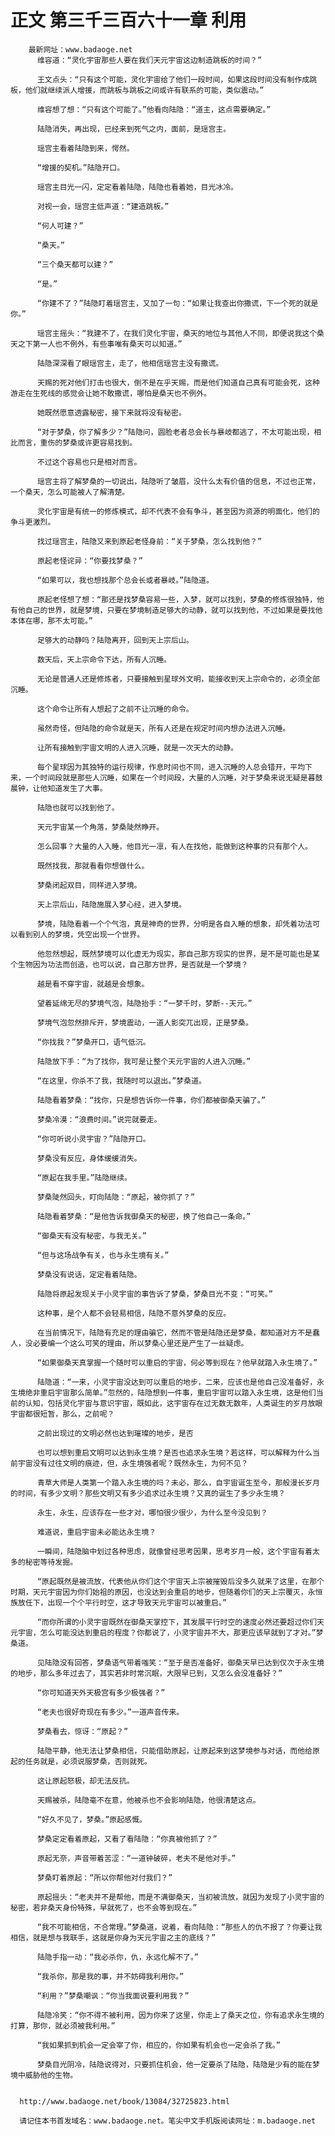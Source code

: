 # 正文 第三千三百六十一章 利用
        最新网址：www.badaoge.net
          维容道：“灵化宇宙那些人要在我们天元宇宙这边制造跳板的时间？”
      
          王文点头：“只有这个可能，灵化宇宙给了他们一段时间，如果这段时间没有制作成跳板，他们就继续派人增援，而跳板与跳板之间或许有联系的可能，类似震动。”
      
          维容想了想：“只有这个可能了。”他看向陆隐：“道主，这点需要确定。”
      
          陆隐消失，再出现，已经来到死气之内，面前，是瑶宫主。
      
          瑶宫主看着陆隐到来，愕然。
      
          “增援的契机。”陆隐开口。
      
          瑶宫主目光一闪，定定看着陆隐，陆隐也看着她，目光冰冷。
      
          对视一会，瑶宫主低声道：“建造跳板。”
      
          “何人可建？”
      
          “桑天。”
      
          “三个桑天都可以建？”
      
          “是。”
      
          “你建不了？”陆隐盯着瑶宫主，又加了一句：“如果让我查出你撒谎，下一个死的就是你。”
      
          瑶宫主摇头：“我建不了，在我们灵化宇宙，桑天的地位与其他人不同，即便说我这个桑天之下第一人也不例外，有些事唯有桑天可以知道。”
      
          陆隐深深看了眼瑶宫主，走了，他相信瑶宫主没有撒谎。
      
          天赐的死对他们打击也很大，倒不是在乎天赐，而是他们知道自己真有可能会死，这种游走在生死线的感觉会让她不敢撒谎，哪怕是桑天也不例外。
      
          她既然愿意透露秘密，接下来就将没有秘密。
      
          “对于梦桑，你了解多少？”陆隐问，圆脸老者总会长与暴岐都逃了，不太可能出现，相比而言，重伤的梦桑或许更容易找到。
      
          不过这个容易也只是相对而言。
      
          瑶宫主将了解梦桑的一切说出，陆隐听了皱眉，没什么太有价值的信息，不过也正常，一个桑天，怎么可能被人了解清楚。
      
          灵化宇宙是有统一的修炼模式，却不代表不会有争斗，甚至因为资源的明面化，他们的争斗更激烈。
      
          找过瑶宫主，陆隐又来到原起老怪身前：“关于梦桑，怎么找到他？”
      
          原起老怪诧异：“你要找梦桑？”
      
          “如果可以，我也想找那个总会长或者暴岐。”陆隐道。
      
          原起老怪想了想：“那还是找梦桑容易一些，入梦，就可以找到，梦桑的修炼很独特，他有他自己的世界，就是梦境，只要在梦境制造足够大的动静，就可以找到他，不过如果是要找他本体在哪，那不太可能。”
      
          足够大的动静吗？陆隐离开，回到天上宗后山。
      
          数天后，天上宗命令下达，所有人沉睡。
      
          无论是普通人还是修炼者，只要接触到星球外文明，能接收到天上宗命令的，必须全部沉睡。
      
          这个命令让所有人想起了之前不让沉睡的命令。
      
          虽然奇怪，但陆隐的命令就是天，所有人还是在规定时间内想办法进入沉睡。
      
          让所有接触到宇宙文明的人进入沉睡，就是一次天大的动静。
      
          每个星球因为其独特的运行规律，作息时间也不同，进入沉睡的人总会错开，平均下来，一个时间段就是那些人沉睡，如果在一个时间段，大量的人沉睡，对于梦桑来说无疑是暮鼓晨钟，让他知道发生了大事。
      
          陆隐也就可以找到他了。
      
          天元宇宙某一个角落，梦桑陡然睁开。
      
          怎么回事？大量的人入睡，他目光一凛，有人在找他，能做到这种事的只有那个人。
      
          既然找我，那就看看你想做什么。
      
          梦桑闭起双目，同样进入梦境。
      
          天上宗后山，陆隐施展入梦心经，进入梦境。
      
          梦境，陆隐看着一个个气泡，真是神奇的世界，分明是各自入睡的想象，却凭着功法可以看到别人的梦境，凭空出现一个世界。
      
          他忽然想起，既然梦境可以化虚无为现实，那自己那方现实的世界，是不是可能也是某个生物因为功法而创造，也可以说，自己那方世界，是否就是一个梦境？
      
          越是看不穿宇宙，就越是会想象。
      
          望着延绵无尽的梦境气泡，陆隐抬手：“一梦千时，梦断--天元。”
      
          梦境气泡忽然排斥开，梦境震动，一道人影突兀出现，正是梦桑。
      
          “你找我？”梦桑开口，语气低沉。
      
          陆隐放下手：“为了找你，我可是让整个天元宇宙的人进入沉睡。”
      
          “在这里，你杀不了我，我随时可以退出。”梦桑道。
      
          陆隐看着梦桑：“找你，只是想告诉你一件事，你们都被御桑天骗了。”
      
          梦桑冷漠：“浪费时间。”说完就要走。
      
          “你可听说小灵宇宙？”陆隐开口。
      
          梦桑没有反应，身体缓缓消失。
      
          “原起在我手里。”陆隐继续。
      
          梦桑陡然回头，盯向陆隐：“原起，被你抓了？”
      
          陆隐看着梦桑：“是他告诉我御桑天的秘密，换了他自己一条命。”
      
          “御桑天有没有秘密，与我无关。”
      
          “但与这场战争有关，也与永生境有关。”
      
          梦桑没有说话，定定看着陆隐。
      
          陆隐将原起发现关于小灵宇宙的事告诉了梦桑，梦桑目光不变：“可笑。”
      
          这种事，是个人都不会轻易相信，陆隐不意外梦桑的反应。
      
          在当前情况下，陆隐有充足的理由骗它，然而不管是陆隐还是梦桑，都知道对方不是蠢人，没必要编一个这么可笑的理由，所以梦桑心里还是产生了一丝疑虑。
      
          “如果御桑天真掌握一个随时可以重启的宇宙，何必等到现在？他早就踏入永生境了。”
      
          陆隐道：“一来，小灵宇宙没达到可以重启的地步，二来，应该也是他自己没准备好，永生境绝非重启宇宙那么简单。”忽然的，陆隐想到一件事，重启宇宙可以踏入永生境，这是他们当前的认知，包括灵化宇宙与意识宇宙，既如此，这宇宙存在过无数无数年，人类诞生的岁月放眼宇宙都很短暂，那么，之前呢？
      
          之前出现过的文明必然也达到璀璨的地步，是否
      
          也可以想到重启文明可以达到永生境？是否也追求永生境？若这样，可以解释为什么当前宇宙没有过往文明的痕迹，但，永生境强者呢？既然永生，为何不见？
      
          青草大师是人类第一个踏入永生境的吗？未必，那么，自宇宙诞生至今，那般漫长岁月的时间，有多少文明？那些文明又有多少追求过永生境？又真的诞生了多少永生境？
      
          永生，永生，应该存在一些才对，哪怕很少很少，为什么至今没见到？
      
          难道说，重启宇宙未必能达永生境？
      
          一瞬间，陆隐脑中划过各种思虑，就像曾经思考因果，思考岁月一般，这个宇宙有着太多的秘密等待发掘。
      
          “原起既然是被流放，代表他从你们这个宇宙天上宗被摧毁后没多久就来了这里，在那个时期，天元宇宙因为你们始祖的原因，也没达到会重启的地步，但随着你们的天上宗覆灭，永恒族放任下，出现一个个平行时空，这才导致天元宇宙可以被重启。”
      
          “而你所谓的小灵宇宙既然在御桑天掌控下，其发展平行时空的速度必然还要超过你们天元宇宙，怎么可能没达到重启的程度？你都说了，小灵宇宙并不大，那更应该早就到了才对。”梦桑道。
      
          见陆隐没有回答，梦桑语气带着嗤笑：“至于是否准备好，御桑天早已达到仅次于永生境的地步，那么多年过去了，其实若非时常沉眠，大限早已到，又怎么会没准备好？”
      
          “你可知道天外天极宫有多少极强者？”
      
          “老夫也很好奇现在有多少。”一道声音传来。
      
          梦桑看去，惊讶：“原起？”
      
          陆隐平静，他无法让梦桑相信，只能借助原起，让原起来到这梦境参与对话，而他给原起的任务就是，必须说服梦桑，否则就死。
      
          这让原起怒极，却无法反抗。
      
          天赐被杀，陆隐毫不在意，他被杀也不会影响陆隐，他很清楚这点。
      
          “好久不见了，梦桑。”原起感慨。
      
          梦桑定定看着原起，又看了看陆隐：“你真被他抓了？”
      
          原起无奈，声音带着苦涩：“一道钟破碎，老夫不是他对手。”
      
          梦桑盯着原起：“所以你帮他对付我们？”
      
          原起摇头：“老夫并不是帮他，而是不满御桑天，当初被流放，就因为发现了小灵宇宙的秘密，若非桑天身份特殊，早就死了，也不会等到现在。”
      
          “我不可能相信，不合常理。”梦桑道，说着，看向陆隐：“那些人的仇不报了？你要让我相信，就是想与我联手，这就是你身为天元宇宙之主的底线？”
      
          陆隐手指一动：“我必杀你，仇，永远化解不了。”
      
          “我杀你，那是我的事，并不妨碍我利用你。”
      
          “利用？”梦桑嘲讽：“你当我面说要利用我？”
      
          陆隐冷笑：“你不得不被利用，因为你来了这里，你走上了桑天之位，你有追求永生境的打算，那你，就必须被我利用。”
      
          “我如果抓到机会一定会宰了你，相应的，你如果有机会也一定会杀了我。”
      
          梦桑目光阴冷，陆隐说得对，只要抓住机会，他一定要杀了陆隐，陆隐是少有的能在梦境中威胁他的生物。
      
      
      http://www.badaoge.net/book/13084/32725823.html
      
      请记住本书首发域名：www.badaoge.net。笔尖中文手机版阅读网址：m.badaoge.net